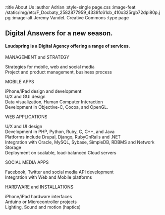 :title About Us
:author Adrian
:style-single page.css
:image-feat /static/img/etc/F_Docbaty_2582877959_4339fc61cb_410x325rgb72dpi80p.jpg
:image-alt Jeremy Vandel. Creative Commons
:type page

<h2>Digital Answers for a new season.</h2>
<h4>Loudspring is a Digital Agency offering a range of services.</h4>

<p>MANAGEMENT and STRATEGY</p>
Strategies for mobile, web and social media</br>
Project and product management, business process<br>

<p>MOBILE APPS</p>
iPhone/iPad design and development</br>
U/X and GUI design</br>
Data visualization, Human Computer Interaction</br>
Development in Objective-C, Cocoa, and OpenGL.</br>

<p>WEB APPLICATIONS</p>
U/X and UI design</br>
Development in PHP, Python, Ruby, C, C++, and Java</br>
Platforms include Drupal, Django, RubyOnRails and .NET</br>
Integration with Oracle, MySQL, Sybase, SimpleDB, RDBMS and Network Storage</br>
Deployment on scalable, load-balanced Cloud servers</br>

<p>SOCIAL MEDIA APPS</p>
Facebook, Twitter and social media API development</br>
Integration with Web and Mobile platforms</br>

<p>HARDWARE and INSTALLATIONS</p>
iPhone/iPad hardware interfaces</br>
Arduino or Microcontroller projects</br>
Lighting, Sound and motion (haptics)</br>



